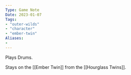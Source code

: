 ```yaml
---
Type: Game Note
Date: 2023-01-07
Tags:
- "outer-wilds"
- "character"
- "ember-twin"
Aliases:
- 
---
```

Plays Drums.

Stays on the [[Ember Twin]] from the [[Hourglass Twins]].